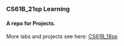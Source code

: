### CS61B_21sp Learning
#### A repo for Projects.
More labs and projects see here: [CS61B_18sp](https://github.com/ZJU-Winter/CS61B_Learning)
